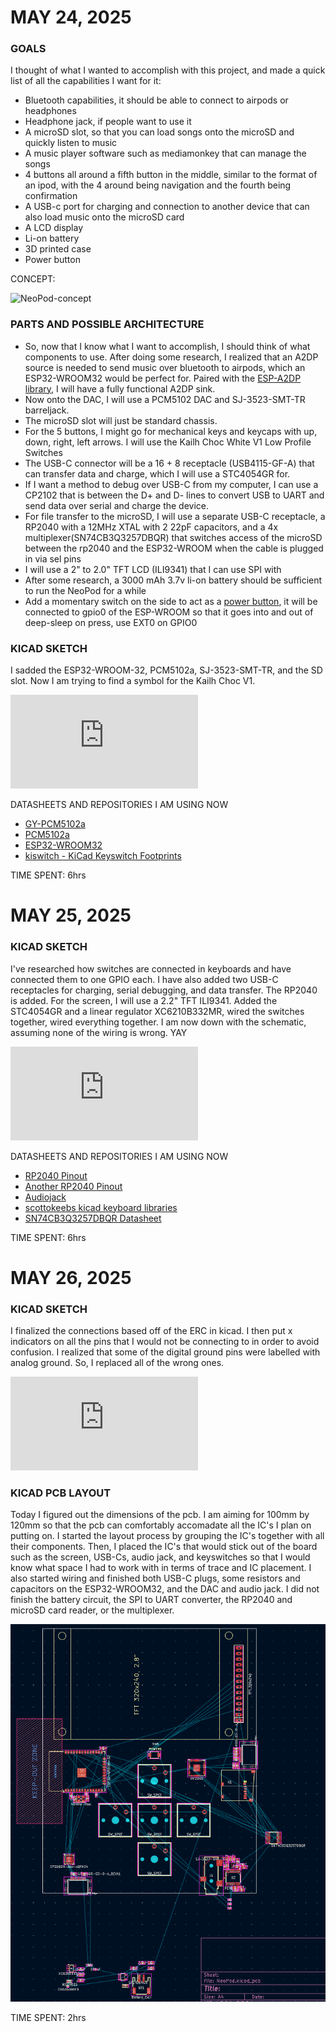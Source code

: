 # MAY 24, 2025

### GOALS
I thought of what I wanted to accomplish with this project, and made a quick list of all the capabilities I want for it:
- Bluetooth capabilities, it should be able to connect to airpods or headphones
- Headphone jack, if people want to use it
- A microSD slot, so that you can load songs onto the microSD and quickly listen to music
- A music player software such as mediamonkey that can manage the songs
- 4 buttons all around a fifth button in the middle, similar to the format of an ipod, with the 4 around being navigation and the fourth being confirmation
- A USB-c port for charging and connection to another device that can also load music onto the microSD card
- A LCD display
- Li-on battery
- 3D printed case
- Power button

CONCEPT:

![NeoPod-concept](https://github.com/user-attachments/assets/f404d724-f5f2-41ae-bf1e-169ad44bc721)
### PARTS AND POSSIBLE ARCHITECTURE
- So, now that I know what I want to accomplish, I should think of what components to use. After doing some research, I realized that an A2DP source is needed to send music over bluetooth to airpods, which an ESP32-WROOM32 would be perfect for. Paired with the [ESP-A2DP library](https://github.com/pschatzmann/ESP32-A2DP), I will have a fully functional A2DP sink. 
- Now onto the DAC, I will use a PCM5102 DAC and SJ-3523-SMT-TR barreljack. 
- The microSD slot will just be standard chassis. 
- For the 5 buttons, I might go for mechanical keys and keycaps with up, down, right, left arrows. I will use the Kailh Choc White V1 Low Profile Switches
- The USB-C connector will be a 16 + 8 receptacle (USB4115-GF-A) that can transfer data and charge, which I will use a STC4054GR for.
- If I want a method to debug over USB-C from my computer, I can use a CP2102 that is between the D+ and D- lines to convert USB to UART and send data over serial and charge the device. 
- For file transfer to the microSD, I will use a separate USB-C receptacle, a RP2040 with a 12MHz XTAL with 2 22pF capacitors, and a 4x multiplexer(SN74CB3Q3257DBQR) that switches access of the microSD between the rp2040 and the ESP32-WROOM when the cable is plugged in via sel pins
- I will use a 2" to 2.0" TFT LCD (ILI9341) that I can use SPI with
- After some research, a 3000 mAh 3.7v li-on battery should be sufficient to run the NeoPod for a while
- Add a momentary switch on the side to act as a [power button](https://randomnerdtutorials.com/esp32-deep-sleep-arduino-ide-wake-up-sources/), it will be connected to gpio0 of the ESP-WROOM so that it goes into and out of deep-sleep on press, use EXT0 on GPIO0

### KICAD SKETCH

I sadded the ESP32-WROOM-32, PCM5102a, SJ-3523-SMT-TR, and the SD slot. Now I am trying to find a symbol for the Kailh Choc V1.

![NeoPod_5/24/25](https://github.com/lsyzg/NeoPod/blob/main/Images/NeoPod_5-24-25.pdf)

DATASHEETS AND REPOSITORIES I AM USING NOW
- [GY-PCM5102a](https://todbot.com/blog/wp-content/uploads/2023/05/macsbug_pcm5102_info.jpg)
- [PCM5102a](https://www.ti.com/lit/ds/symlink/pcm5102a.pdf?ts=1748075100790&ref_url=https%253A%252F%252Fwww.ti.com%252Fproduct%252FPCM5102A%253Futm_source%253Dgoogle%2526utm_medium%253Dcpc%2526utm_campaign%253Dasc-null-null-44700045336317125_prodfolderdynamic-cpc-pf-google-ww_en_int%2526utm_content%253Dprodfolddynamic%2526ds_k%253DDYNAMIC+SEARCH+ADS%2526DCM%253Dyes%2526gad_source%253D1%2526gad_campaignid%253D6465330681%2526gbraid%253D0AAAAAC068F3y38dTNUFxfDZH98xuF_1oU%2526gclid%253DCjwKCAjw3MXBBhAzEiwA0vLXQfC7bXXGllGd-9q7n_Mi0rRSxtiPGLOc2QiR0GRdfrctm7GgXN592xoCbpAQAvD_BwE%2526gclsrc%253Daw.ds)
- [ESP32-WROOM32](https://www.espressif.com/sites/default/files/documentation/esp32-wroom-32_datasheet_en.pdf)
- [kiswitch - KiCad Keyswitch Footprints](https://github.com/kiswitch/kiswitch/tree/main)
  
TIME SPENT: 6hrs

# MAY 25, 2025

### KICAD SKETCH

I've researched how switches are connected in keyboards and have connected them to one GPIO each. I have also added two USB-C receptacles for charging, serial debugging, and data transfer. The RP2040 is added. For the screen, I will use a 2.2" TFT ILI9341. Added the STC4054GR and a linear regulator XC6210B332MR, wired the switches together, wired everything together. I am now down with the schematic, assuming none of the wiring is wrong. YAY

![NeoPod_5/25/25](https://github.com/lsyzg/NeoPod/blob/main/Images/NeoPod_5-25-25.pdf)

DATASHEETS AND REPOSITORIES I AM USING NOW
- [RP2040 Pinout](https://www.raspberrypi.com/documentation/microcontrollers/pico-series.html)
- [Another RP2040 Pinout](https://www.circuitstate.com/pinouts/raspberry-pi-pico-rp2040-microcontroller-board-pinout-diagrams/)
- [Audiojack](https://www.sameskydevices.com/product/resource/sj-352x-smt.pdf)
- [scottokeebs kicad keyboard libraries](https://github.com/joe-scotto/scottokeebs/blob/main/Extras/ScottoKicad/footprints/ScottoKeebs_Choc.pretty/Choc_V1.kicad_mod)
- [SN74CB3Q3257DBQR Datasheet](https://www.ti.com/lit/ds/symlink/sn74cb3q3257.pdf?HQS=dis-dk-null-digikeymode-dsf-pf-null-wwe&ts=1748192144325&ref_url=https%253A%252F%252Fwww.ti.com%252Fgeneral%252Fdocs%252Fsuppproductinfo.tsp%253FdistId%253D10%2526gotoUrl%253Dhttps%253A%252F%252Fwww.ti.com%252Flit%252Fgpn%252Fsn74cb3q3257)

TIME SPENT: 6hrs

# MAY 26, 2025

### KICAD SKETCH

I finalized the connections based off of the ERC in kicad. I then put x indicators on all the pins that I would not be connecting to in order to avoid confusion. I realized that some of the digital ground pins were labelled with analog ground. So, I replaced all of the wrong ones. 

![NeoPod_5/26/25](https://github.com/lsyzg/NeoPod/blob/main/Images/NeoPod_5-26-25.pdf)

### KICAD PCB LAYOUT

Today I figured out the dimensions of the pcb. I am aiming for 100mm by 120mm so that the pcb can comfortably accomadate all the IC's I plan on putting on. I started the layout process by grouping the IC's together with all their components. Then, I placed the IC's that would stick out of the board such as the screen, USB-Cs, audio jack, and keyswitches so that I would know what space I had to work with in terms of trace and IC placement. I also started wiring and finished both USB-C plugs, some resistors and capacitors on the ESP32-WROOM32, and the DAC and audio jack. I did not finish the battery circuit, the SPI to UART converter, the RP2040 and microSD card reader, or the multiplexer.

![NeoPod_pcb](https://github.com/lsyzg/NeoPod/blob/main/Images/NeoPod-pcbnew_5-26-25.png)

TIME SPENT: 2hrs
